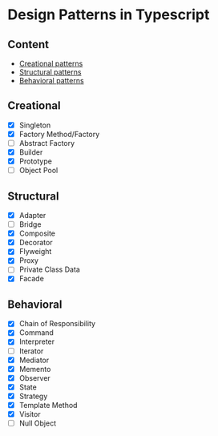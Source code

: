 # Design Patterns in Typescript

## Content

- [Creational patterns](#creational) 
- [Structural patterns](#structural)
- [Behavioral patterns](#behavioral) 

## Creational

- [x] Singleton
- [x] Factory Method/Factory
- [ ] Abstract Factory
- [x] Builder
- [x] Prototype
- [ ] Object Pool

## Structural

- [x] Adapter
- [ ] Bridge
- [x] Composite
- [x] Decorator
- [x] Flyweight
- [x] Proxy
- [ ] Private Class Data
- [x] Facade

## Behavioral

- [x] Chain of Responsibility
- [x] Command
- [x] Interpreter
- [ ] Iterator
- [x] Mediator
- [x] Memento
- [x] Observer
- [x] State
- [x] Strategy
- [x] Template Method
- [x] Visitor
- [ ] Null Object
